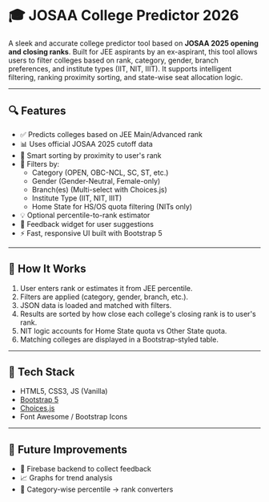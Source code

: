 # 🎓 JOSAA College Predictor 2026

A sleek and accurate college predictor tool based on **JOSAA 2025 opening and closing ranks**. Built for JEE aspirants by an ex-aspirant, this tool allows users to filter colleges based on rank, category, gender, branch preferences, and institute types (IIT, NIT, IIIT). It supports intelligent filtering, ranking proximity sorting, and state-wise seat allocation logic.

---

## 🔍 Features

- ✅ Predicts colleges based on JEE Main/Advanced rank
- 📊 Uses official JOSAA 2025 cutoff data
- 🔁 Smart sorting by proximity to user's rank
- 🎯 Filters by:
  - Category (OPEN, OBC-NCL, SC, ST, etc.)
  - Gender (Gender-Neutral, Female-only)
  - Branch(es) (Multi-select with Choices.js)
  - Institute Type (IIT, NIT, IIIT)
  - Home State for HS/OS quota filtering (NITs only)
- 💡 Optional percentile-to-rank estimator
- 💬 Feedback widget for user suggestions
- ⚡ Fast, responsive UI built with Bootstrap 5
---

## 🧠 How It Works

1. User enters rank or estimates it from JEE percentile.
2. Filters are applied (category, gender, branch, etc.).
3. JSON data is loaded and matched with filters.
4. Results are sorted by how close each college's closing rank is to user's rank.
5. NIT logic accounts for Home State quota vs Other State quota.
6. Matching colleges are displayed in a Bootstrap-styled table.

---

## 📌 Tech Stack

- HTML5, CSS3, JS (Vanilla)
- [Bootstrap 5](https://getbootstrap.com/)
- [Choices.js](https://github.com/Choices-js/Choices)
- Font Awesome / Bootstrap Icons

---

## 📢 Future Improvements

- 🔐 Firebase backend to collect feedback
- 📈 Graphs for trend analysis
- 🧮 Category-wise percentile → rank converters
